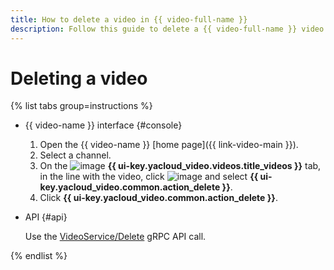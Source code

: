 ```yaml
---
title: How to delete a video in {{ video-full-name }}
description: Follow this guide to delete a {{ video-full-name }} video.
---
```


# Deleting a video

{% list tabs group=instructions %}

- {{ video-name }} interface {#console}

   1. Open the {{ video-name }} [home page]({{ link-video-main }}).
   1. Select a channel.
   1. On the ![image](../../../_assets/console-icons/circle-play.svg) **{{ ui-key.yacloud_video.videos.title_videos }}** tab, in the line with the video, click ![image](../../../_assets/console-icons/ellipsis.svg) and select **{{ ui-key.yacloud_video.common.action_delete }}**.
   1. Click **{{ ui-key.yacloud_video.common.action_delete }}**.

- API {#api}

   Use the [VideoService/Delete](../../api-ref/grpc/Video/delete.md) gRPC API call.

{% endlist %}
